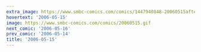 ```yaml
---
extra_image: https://www.smbc-comics.com/comics/1447940848-20060515after.png
hovertext: '2006-05-15'
image: https://www.smbc-comics.com/comics/20060515.gif
next_comic: '2006-05-16'
prev_comic: '2006-05-14'
title: '2006-05-15'
---
```


